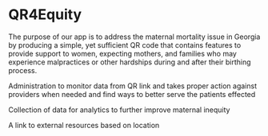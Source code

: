 # QR4Equity

The purpose of our app is to address the maternal mortality issue in Georgia by producing a simple, yet sufficient QR code that contains features to provide support to women, expecting mothers, and families who may experience malpractices or other hardships during and after their birthing process.​

Administration to monitor data from QR link and takes proper action against providers when needed and find ways to better serve the patients effected​

Collection of data for analytics to further improve maternal inequity​

A link to external resources based on location
